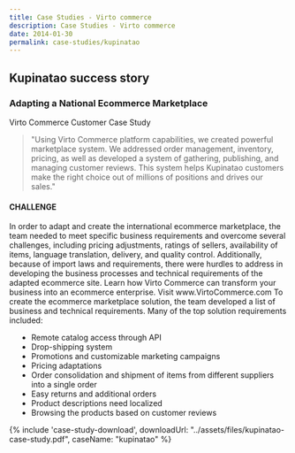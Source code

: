 ```yaml
---
title: Case Studies - Virto commerce
description: Case Studies - Virto commerce
date: 2014-01-30
permalink: case-studies/kupinatao
---
```

<div class="case-studies buffer-bot" ng-controller="caseStudyController">
    <div class="header bg-kupinatao">
        <div class="bg-container">
            <div class="inner">
                <h2>Kupinatao success story</h2>
            </div>
        </div>
    </div>
    <div class="body responsive">
        <div class="col-w">
            <div class="col __col-70">
                <h3>
                    Adapting a National Ecommerce Marketplace
                </h3>
                <p class="text-gray">Virto Commerce Customer Case Study</p>
                <blockquote>
                    "Using Virto Commerce platform capabilities, we created powerful marketplace system. We addressed order management, inventory, pricing, as well as developed a system of gathering, publishing, and managing customer reviews. This system helps Kupinatao customers make the right choice out of millions of positions and drives our sales."
                </blockquote>
                <h4>CHALLENGE</h4>
                <p>
                    In order to adapt and create the international ecommerce marketplace, the team needed to meet specific
                    business requirements and overcome several challenges, including pricing adjustments, ratings of sellers,
                    availability of items, language translation, delivery, and quality control. Additionally, because of import laws
                    and requirements, there were hurdles to address in developing the business processes and technical
                    requirements of the adapted ecommerce site. 
                    Learn how Virto Commerce can transform your business into an ecommerce enterprise. Visit www.VirtoCommerce.com
                    To create the ecommerce marketplace solution, the team developed a list of business and technical
                    requirements. Many of the top solution requirements included:
                </p>
                <ul style="padding-left: 40px;">
                    <li>Remote catalog access through API</li>
                    <li>Drop-shipping system</li>
                    <li>Promotions and customizable marketing campaigns</li>
                    <li>Pricing adaptations</li>
                    <li>Order consolidation and shipment of items from different suppliers into a single order</li>
                    <li>Easy returns and additional orders</li>
                    <li>Product descriptions need localized</li>
                    <li>Browsing the products based on customer reviews</li>
                </ul>
            </div>
            <div class="col __col-30">
                {% include 'case-study-download', downloadUrl: "../assets/files/kupinatao-case-study.pdf", caseName: "kupinatao" %}
            </div>
        </div>
    </div>
</div>
